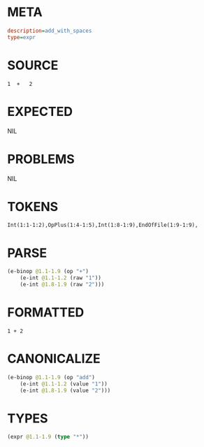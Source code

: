 # META
~~~ini
description=add_with_spaces
type=expr
~~~
# SOURCE
~~~roc
1  +   2
~~~
# EXPECTED
NIL
# PROBLEMS
NIL
# TOKENS
~~~zig
Int(1:1-1:2),OpPlus(1:4-1:5),Int(1:8-1:9),EndOfFile(1:9-1:9),
~~~
# PARSE
~~~clojure
(e-binop @1.1-1.9 (op "+")
	(e-int @1.1-1.2 (raw "1"))
	(e-int @1.8-1.9 (raw "2")))
~~~
# FORMATTED
~~~roc
1 + 2
~~~
# CANONICALIZE
~~~clojure
(e-binop @1.1-1.9 (op "add")
	(e-int @1.1-1.2 (value "1"))
	(e-int @1.8-1.9 (value "2")))
~~~
# TYPES
~~~clojure
(expr @1.1-1.9 (type "*"))
~~~
